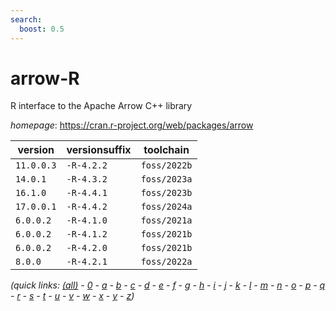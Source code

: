 ```yaml
---
search:
  boost: 0.5
---
```

# arrow-R

R interface to the Apache Arrow C++ library

*homepage*: <https://cran.r-project.org/web/packages/arrow>

version | versionsuffix | toolchain
--------|---------------|----------
``11.0.0.3`` | ``-R-4.2.2`` | ``foss/2022b``
``14.0.1`` | ``-R-4.3.2`` | ``foss/2023a``
``16.1.0`` | ``-R-4.4.1`` | ``foss/2023b``
``17.0.0.1`` | ``-R-4.4.2`` | ``foss/2024a``
``6.0.0.2`` | ``-R-4.1.0`` | ``foss/2021a``
``6.0.0.2`` | ``-R-4.1.2`` | ``foss/2021b``
``6.0.0.2`` | ``-R-4.2.0`` | ``foss/2021b``
``8.0.0`` | ``-R-4.2.1`` | ``foss/2022a``


*(quick links: [(all)](../index.md) - [0](../0/index.md) - [a](../a/index.md) - [b](../b/index.md) - [c](../c/index.md) - [d](../d/index.md) - [e](../e/index.md) - [f](../f/index.md) - [g](../g/index.md) - [h](../h/index.md) - [i](../i/index.md) - [j](../j/index.md) - [k](../k/index.md) - [l](../l/index.md) - [m](../m/index.md) - [n](../n/index.md) - [o](../o/index.md) - [p](../p/index.md) - [q](../q/index.md) - [r](../r/index.md) - [s](../s/index.md) - [t](../t/index.md) - [u](../u/index.md) - [v](../v/index.md) - [w](../w/index.md) - [x](../x/index.md) - [y](../y/index.md) - [z](../z/index.md))*

